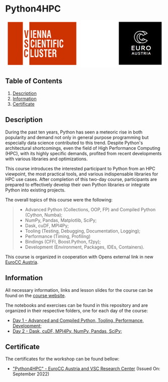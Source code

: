 # Python4HPC

![Course](images/banner.png)

## Table of Contents
1. [Description](#description)
2. [Information](#information)
3. [Certificate](#certificate)

<a name="descripton"></a>
## Description

During the past ten years, Python has seen a meteoric rise in both popularity and demand not only in general purpose programming but especially data science contributed to this trend. Despite Python's architectural shortcomings, even the field of High Performance Computing (HPC), with its highly specific demands, profited from recent developments with various libraries and optimizations.

This course introduces the interested participant to Python from an HPC viewpoint, the most practical tools, and various indispensable libraries for HPC use cases. After completion of this two-day course, participants are prepared to effectively develop their own Python libraries or integrate Python into existing projects.

The overall topics of this course were the following:
> - Advanced Python (Collections, OOP, FP) and Compiled Python (Cython, Numba);
> - NumPy, Pandas, Matplotlib, SciPy;
> - Dask, cuDF, MPI4Py;
> - Tooling (Testing, Debugging, Documentation, Logging);
> - Performance (Timing, Profiling)
> - Bindings (CFFI, Boost.Python, f2py);
> - Development (Environment, Packages, IDEs, Containers).

This course is organized in cooperation with Opens external link in new [EuroCC Austria](https://eurocc-austria.at/).

<a name="information"></a>
## Information

All necessary information, links and lesson slides for the course can be found on the [course website](https://vsc.ac.at/training/2022/Python4HPC).

The notebooks and exercises can be found in this repository and are organized in their respective folders, one for each day of the course:
- [Day 1 - Advanced and Compiled Python, Tooling, Performance, Development;](https://github.com/HROlive/Deep-Learning-Week-Course/tree/main/Day%201%20-%20Fundamentals%20of%20Deep%20Learning)
- [Day 2 - Dask, cuDF, MPI4Py, NumPy, Pandas, SciPy;](https://github.com/HROlive/Deep-Learning-Week-Course/tree/main/Day%202%20-%20Fundamentals%20of%20Deep%20Learning%20for%20Multi-GPUs)

<a name="certificate"></a>
## Certificate

The certificates for the workshop can be found bellow:

- ["Python4HPC" - EuroCC Austria and VSC Research Center](https://github.com/HROlive/Python4HPC/blob/main/images/Python4HPC-2022-Aug_Certificate_Oliveira.pdf) (Issued On: September 2022)
